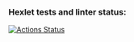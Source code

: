 ### Hexlet tests and linter status:
[![Actions Status](https://github.com/casder-succ/python-project-lvl1/workflows/hexlet-check/badge.svg)](https://github.com/casder-succ/python-project-lvl1/actions)